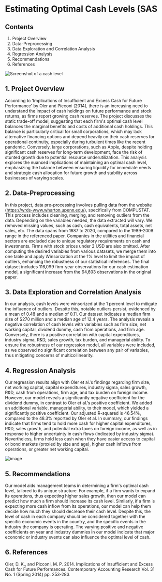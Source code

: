 # Estimating Optimal Cash Levels (SAS

## Contents

1. Project Overview
2. Data-Preprocessing
3. Data Exploration and Correlation Analysis
4. Regression Analysis
5. Recommendations
6. References

![Screenshot of a cash level](https://miro.medium.com/v2/resize:fit:828/format:webp/1*bL3IO7qjRrJEBnNUbXwWTA.png)

## 1. Project Overview

According to 'Implications of Insufficient and Excess Cash for Future Performance' by Oler and Picconi (2014), there is an increasing need to understand the impact of cash holdings on future performance and stock returns, as firms report growing cash reserves. The project discusses the static trade-off model, suggesting that each firm's optimal cash level balances the marginal benefits and costs of additional cash holdings. This balance is particularly critical for small corporations, which may lack alternative financing options and depend heavily on their cash reserves for operational continuity, especially during turbulent times like the recent pandemic. Conversely, large corporations, such as Apple, despite holding significant cash reserves for long-term development, face the risk of stunted growth due to potential resource underutilization. This analysis explores the nuanced implications of maintaining an optimal cash level, emphasizing the balance between ensuring liquidity for immediate needs and strategic cash allocation for future growth and stability across businesses of varying scales.

## 2. Data-Preprocessing

In this project, data pre-processing involves pulling data from the website (https://wrds-www.wharton.upenn.edu/), specifically from COMPUSTAT. This process includes cleaning, merging, and removing outliers from the data. Depending on the variables needed, the data extracted will vary. We removed missing values, such as cash, cash equivalents, total assets, net sales, etc. The data spans from 1987 to 2020, compared to the 1989-2008 range in the referenced paper. Companies in the utilities and financial sectors are excluded due to unique regulatory requirements on cash and investments. Firms with stock prices under 2 USD are also omitted. After computing the desired variables from various datasets, we merge them into one table and apply Winsorization at the 1% level to limit the impact of outliers, enhancing the robustness of our statistical inferences. The final dataset includes 116,099 firm-year observations for our cash estimation model, a significant increase from the 64,603 observations in the original paper.

## 3. Data Exploration and Correlation Analysis

In our analysis, cash levels were winsorized at the 1 percent level to mitigate the influence of outliers. Despite this, notable outliers persist, evidenced by a mean of 0.48 and a median of 0.11. Our dataset indicates a median firm size of $270 million and a median age of 12.4 years. 
The analysis reveals a negative correlation of cash levels with variables such as firm size, net working capital, dividend dummy, cash from operations, and firm age. Conversely, there is a positive correlation with capital expenditures, industry sigma, R&D, sales growth, tax burden, and managerial ability. To ensure the robustness of our regression model, all variables were included, as we observed no significant correlation between any pair of variables, thus mitigating concerns of multicollinearity.            

## 4. Regression Analysis

Our regression results align with Oler et al.'s findings regarding firm size, net working capital, capital expenditures, industry sigma, sales growth, R&D, cash from operations, firm age, and tax burden on foreign income. However, our model reveals a significantly negative coefficient for the dividend dummy, in contrast to Oler et al.'s positive coefficient. We added an additional variable, managerial ability, to their model, which yielded a significantly positive coefficient. Our adjusted R-squared is 46.54%, compared to the 48.3% reported by Oler et al.
In summary, our findings indicate that firms tend to hold more cash for higher capital expenditures, R&D, sales growth, and potential extra taxes on foreign income, as well as in response to higher uncertainty in cash flows (indicated by industry sigma). Nevertheless, firms hold less cash when they have easier access to capital or bond markets (proxied by size and age), higher cash inflows from operations, or greater net working capital.

![image](https://github.com/user-attachments/assets/6ca54066-f1b4-4972-b560-a888fb15b284)

## 5. Recommendations

Our model aids management teams in determining a firm's optimal cash level, tailored to its unique structure. For example, if a firm wants to expand its operations, thus expecting higher sales growth, then our model can predict how much a firm should increase its cash level. Similarly, if a firm is expecting more cash inflow from its operations, our model can help them decide how much they should decrease their cash level. 
Despite this, the level of cash in each company should be considered together with the specific economic events in the country, and the specific events in the industry the company is operating. The varying positive and negative coefficients on year and industry dummies in our model indicate that major economic or industry events can also influence the optimal level of cash.

## 6. References

Oler, D. K., and Picconi, M. P. 2014. Implications of Insufficient and Excess Cash for Future Performances. Contemporary Accounting Research Vol. 31 No. 1 (Spring 2014) pp. 253-283. 
